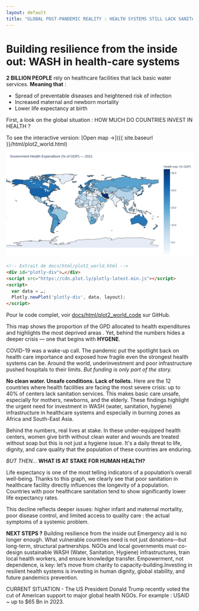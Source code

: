 ```yaml
---
layout: default
title: "GLOBAL POST-PANDEMIC REALITY : HEALTH SYSTEMS STILL LACK SANITATION"
---
```


# Building resilience from the inside out: WASH in health-care systems

**2 BILLION PEOPLE** rely on healthcare facilities that lack basic water services. **Meaning that** :
- Spread of preventable diseases and heightened risk of infection  
- Increased maternal and newborn mortality  
- Lower life expectancy at birth

First, a look on the global situation : 
HOW MUCH DO COUNTRIES INVEST IN HEALTH ?

To see the interactive version: [Open map →]({{ site.baseurl }}/html/plot2_world.html)


![Government Health Expenditure (% GDP) by country](img/plot2_world.png)

```html
<!-- Extrait de docs/html/plot2_world.html -->
<div id="plotly-div">…</div>
<script src="https://cdn.plot.ly/plotly-latest.min.js"></script>
<script>
  var data = …;
  Plotly.newPlot('plotly-div', data, layout);
</script>
```
Pour le code complet, voir [docs/html/plot2_world_code](docs/html/plot2_world_code.html) sur GitHub. 

This map shows the proportion of the GPD allocated to health expenditures and highlights the most deprived areas . Yet, behind the numbers hides a deeper crisis — one that begins with **HYGENE**.

COVID-19 was a wake-up call.
The pandemic put the spotlight back on
health care importance and exposed how
fragile even the strongest health systems can be. Around the world, underinvestment and
poor infrastructure pushed hospitals to their
limits.
*But funding is only part of the story.*

**No clean water. Unsafe conditions. Lack of toilets.**
Here are the 12 countries where health facilities are facing the most severe crisis: up to 40% of centers lack sanitation services. This makes basic care unsafe, especially for mothers, newborns, and the elderly.
These findings highlight the urgent need for investment in WASH (water, sanitation, hygiene) infrastructure in healthcare systems and especially in burning zones as Africa and South-East Asia.

Behind the numbers, real lives at stake.
In these under-equipped health centers, women give birth without clean water and wounds are treated without soap but this is not just a hygiene issue. It's a daily threat to life, dignity, and care quality that the population of these countries are enduring.

*BUT THEN...*
**WHAT IS AT STAKE FOR HUMAN HEALTH?**

Life expectancy is one of the most telling indicators of a population’s overall well-being. Thanks to this graph, we clearly see that poor sanitation in healthcare facility directly influences the longevity of a population.
Countries with poor healthcare sanitation tend to show significantly lower life expectancy rates.

This decline reflects deeper issues: higher infant and maternal mortality, poor disease control, and limited access to quality care : the actual symptoms of a systemic problem.

**NEXT STEPS ?** Building resilience from the inside out
Emergency aid is no longer enough. What vulnerable countries need is not just donations—but long-term, structural
partnerships.
NGOs and local governments must co-design sustainable WASH (Water, Sanitation, Hygiene) infrastructures, train
local health workers, and ensure knowledge transfer.
Empowerment, not dependence, is key: let’s move from charity to capacity-building.Investing in resilient health systems is investing in human dignity, global stability, and future pandemics prevention.


CURRENT SITUATION - The US President Donald Trump recently voted the cut of American support to major global health NGOs.
For example : USAID ~ up to $65 Bn in 2023.


